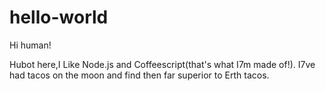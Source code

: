 # hello-world

Hi human!

Hubot here,I Like Node.js and Coffeescript(that's what I7m made of!).
I7ve had tacos on the moon and find then far superior to Erth tacos.
